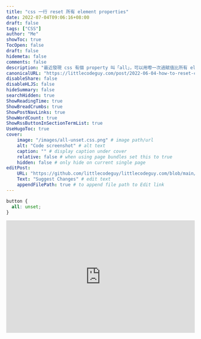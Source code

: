 ```yaml
---
title: "css 一行 reset 所有 element properties"
date: 2022-07-04T09:06:16+08:00
draft: false
tags: ["CSS"]
author: "Me"
showToc: true
TocOpen: false
draft: false
hidemeta: false
comments: false
description: "最近發現 css 有個 property 叫「all」，可以用嚟一次過賦值比所有 element’s properties, 非常適合用嚟 reset element。"
canonicalURL: "https://littlecodeguy.com/post/2022-06-04-how-to-reset-css-in-oneline"
disableShare: false
disableHLJS: false
hideSummary: false
searchHidden: true
ShowReadingTime: true
ShowBreadCrumbs: true
ShowPostNavLinks: true
ShowWordCount: true
ShowRssButtonInSectionTermList: true
UseHugoToc: true
cover:
    image: "/images/all-unset.css.png" # image path/url
    alt: "Code screenshot" # alt text
    caption: "" # display caption under cover
    relative: false # when using page bundles set this to true
    hidden: false # only hide on current single page
editPost:
    URL: "https://github.com/littlecodeguy/littlecodeguy.com/blob/main/content"
    Text: "Suggest Changes" # edit text
    appendFilePath: true # to append file path to Edit link
---
```


```css
button {
  all: unset;
}
```

<iframe height="300" style="width: 100%;" scrolling="no" title="css all unset" src="https://codepen.io/littlecodeguy/embed/xxWGzQq?default-tab=result" frameborder="no" loading="lazy" allowtransparency="true" allowfullscreen="true">
  See the Pen <a href="https://codepen.io/littlecodeguy/pen/xxWGzQq">
  css all unset</a> by littlecodeguy (<a href="https://codepen.io/littlecodeguy">@littlecodeguy</a>)
  on <a href="https://codepen.io">CodePen</a>.
</iframe>